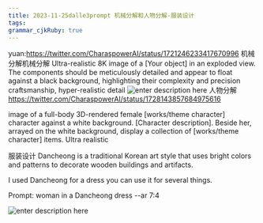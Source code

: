 ```yaml
---
title: 2023-11-25dalle3prompt 机械分解和人物分解-服装设计
tags: 
grammar_cjkRuby: true
---
```


yuan:https://twitter.com/CharaspowerAI/status/1721246233417670996
机械分解机械分解
Ultra-realistic 8K image of a [Your object] in an exploded view. The components should be meticulously detailed and appear to float against a black background, highlighting their complexity and precision craftsmanship, hyper-realistic detail
![enter description here](https://i.imgur.com/qB14zOd.png)
人物分解
https://twitter.com/CharaspowerAI/status/1728143857684975616

image of a full-body 3D-rendered female [works/theme character] character against a white background. [Character description]. Beside her, arrayed on the white background, display a collection of [works/theme character] items. Ultra realistic

服装设计
Dancheong is a traditional Korean art style that uses bright colors and patterns to decorate wooden buildings and artifacts.

I used Dancheong for a dress you can use it for several things.

Prompt: woman in a Dancheong dress --ar 7:4

![enter description here](https://i.imgur.com/GTOnYVk.png)